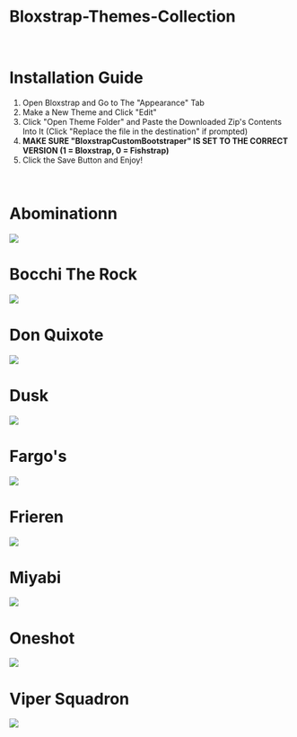 # Bloxstrap-Themes-Collection

<br>

# Installation Guide
<ol>
  <li>
    Open Bloxstrap and Go to The "Appearance" Tab
  </li>
  <li>
    Make a New Theme and Click "Edit"
  </li>
  <li>
    Click "Open Theme Folder" and Paste the Downloaded Zip's Contents Into It (Click "Replace the file in the destination" if prompted)
  </li>
  <li>
    <b>MAKE SURE "BloxstrapCustomBootstraper" IS SET TO THE CORRECT VERSION (1 = Bloxstrap, 0 = Fishstrap)</b>
  </li>
  <li>
    Click the Save Button and Enjoy!
  </li>
</ol>

<br>

# Abominationn
<img src="https://github.com/DefNotAltAcc/Fishstrap-Themes-Collection/blob/main/Preview/Abom.png">

<br>

# Bocchi The Rock
<img src="https://github.com/DefNotAltAcc/Fishstrap-Themes-Collection/blob/main/Preview/Bocchi_The_Rock.gif">

<br>

# Don Quixote
<img src="https://github.com/DefNotAltAcc/Fishstrap-Themes-Collection/blob/main/Preview/Don_Quixote.png">

<br>

# Dusk 
<img src="https://github.com/DefNotAltAcc/Fishstrap-Themes-Collection/blob/main/Preview/Dusk.gif">

<br>

# Fargo's
<img src="https://github.com/DefNotAltAcc/Fishstrap-Themes-Collection/blob/main/Preview/Fargos.png">

<br>

# Frieren
<img src="https://github.com/DefNotAltAcc/Fishstrap-Themes-Collection/blob/main/Preview/Frieren.gif">

<br>

# Miyabi
<img src="https://github.com/DefNotAltAcc/Fishstrap-Themes-Collection/blob/main/Preview/Miyabi.gif">

<br>

# Oneshot
<img src="https://github.com/DefNotAltAcc/Fishstrap-Themes-Collection/blob/main/Preview/Oneshot.gif">

<br>

# Viper Squadron
<img src="https://github.com/DefNotAltAcc/Fishstrap-Themes-Collection/blob/main/Preview/Viper_Squadron.png">
